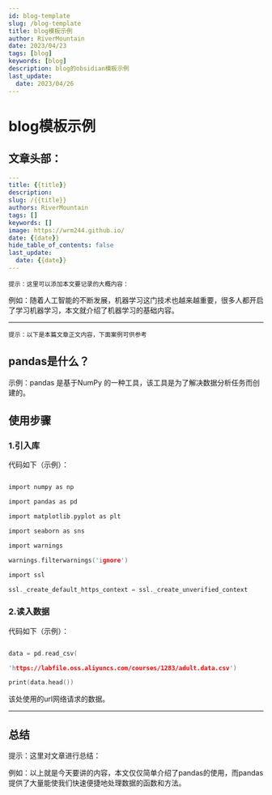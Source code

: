 ```yaml
---
id: blog-template
slug: /blog-template
title: blog模板示例
author: RiverMountain  
date: 2023/04/23
tags: [blog]  
keywords: [blog]
description: blog的obsidian模板示例
last_update:
  date: 2023/04/26
---
```


# blog模板示例

## 文章头部：

```yaml
---
title: {{title}}
description: 
slug: /{{title}}
authors: RiverMountain
tags: []
keywords: []
image: https://wrm244.github.io/
date: {{date}}
hide_table_of_contents: false
last_update:
  date: {{date}}
---

```

`提示：这里可以添加本文要记录的大概内容：`

例如：随着人工智能的不断发展，机器学习这门技术也越来越重要，很多人都开启了学习机器学习，本文就介绍了机器学习的基础内容。

<!-- truncate -->

---

`提示：以下是本篇文章正文内容，下面案例可供参考`

## pandas是什么？

示例：pandas 是基于NumPy 的一种工具，该工具是为了解决数据分析任务而创建的。

## 使用步骤

### 1.引入库

代码如下（示例）：

```c

import numpy as np

import pandas as pd

import matplotlib.pyplot as plt

import seaborn as sns

import warnings

warnings.filterwarnings('ignore')

import ssl

ssl._create_default_https_context = ssl._create_unverified_context

```

### 2.读入数据

代码如下（示例）：

```c

data = pd.read_csv(

'https://labfile.oss.aliyuncs.com/courses/1283/adult.data.csv')

print(data.head())

```

该处使用的url网络请求的数据。

---

## 总结

提示：这里对文章进行总结：

例如：以上就是今天要讲的内容，本文仅仅简单介绍了pandas的使用，而pandas提供了大量能使我们快速便捷地处理数据的函数和方法。
  
